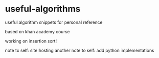 # useful-algorithms
useful algorithm snippets for personal reference

based on khan academy course

working on insertion sort!

note to self: site hosting
another note to self: add python implementations

